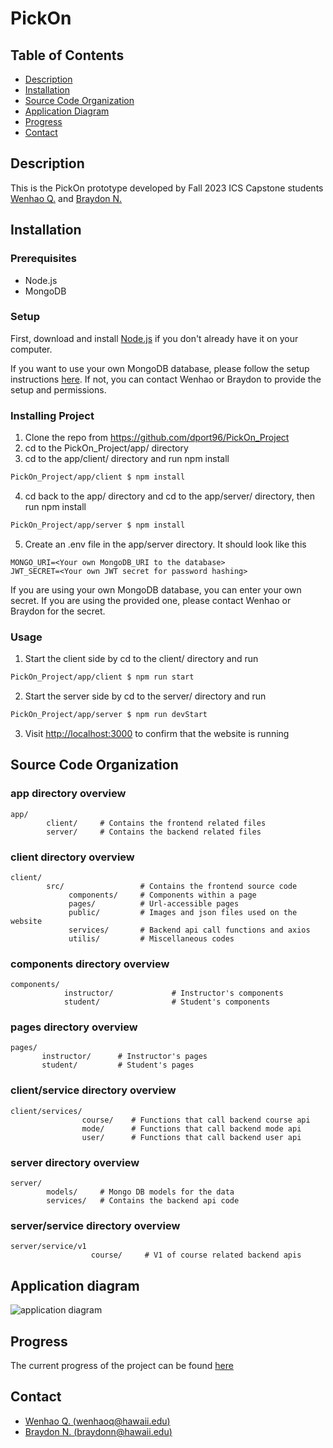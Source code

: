 # PickOn

## Table of Contents
* [Description](#description)
* [Installation](#installation)
* [Source Code Organization](#source-code-organization)
* [Application Diagram](#application-diagram)
* [Progress](#progress)
* [Contact](#contact)


## Description

This is the PickOn prototype developed by Fall 2023 ICS Capstone students [Wenhao Q.](https://github.com/wenhaoq20) and [Braydon N.](https://github.com/Breadonn)

## Installation

### Prerequisites
- Node.js
- MongoDB

### Setup

First, download and install [Node.js](https://nodejs.org/en/) if you don't already have it on your computer.

If you want to use your own MongoDB database, please follow the setup instructions [here](https://www.mongodb.com/free-cloud-database). If not, you can contact Wenhao or Braydon to provide the setup and permissions.

### Installing Project

1. Clone the repo from https://github.com/dport96/PickOn_Project
2. cd to the PickOn_Project/app/ directory
3. cd to the app/client/ directory and run npm install
```bash
PickOn_Project/app/client $ npm install
```
4. cd back to the app/ directory and cd to the app/server/ directory, then run npm install
```bash
PickOn_Project/app/server $ npm install
```
5. Create an .env file in the app/server directory. It should look like this
```
MONGO_URI=<Your own MongoDB_URI to the database>
JWT_SECRET=<Your own JWT secret for password hashing>
```
If you are using your own MongoDB database, you can enter your own secret. If you are using the provided one, please contact Wenhao or Braydon for the secret.

### Usage
1. Start the client side by cd to the client/ directory and run
```bash
PickOn_Project/app/client $ npm run start
```
2. Start the server side by cd to the server/ directory and run
```bash
PickOn_Project/app/server $ npm run devStart
```
3. Visit [http://localhost:3000](http://localhost:3000) to confirm that the website is running

## Source Code Organization

### app directory overview
```
app/
        client/     # Contains the frontend related files
        server/     # Contains the backend related files
```

### client directory overview
```
client/ 
        src/                 # Contains the frontend source code
             components/     # Components within a page
             pages/          # Url-accessible pages
             public/         # Images and json files used on the website
             services/       # Backend api call functions and axios
             utilis/         # Miscellaneous codes
```

### components directory overview
```
components/
            instructor/             # Instructor's components
            student/                # Student's components
```

### pages directory overview
```
pages/
       instructor/      # Instructor's pages
       student/         # Student's pages
```

### client/service directory overview

```
client/services/
                course/    # Functions that call backend course api
                mode/      # Functions that call backend mode api
                user/      # Functions that call backend user api
```

### server directory overview

```
server/
        models/     # Mongo DB models for the data
        services/   # Contains the backend api code
```

### server/service directory overview

```
server/service/v1
                  course/     # V1 of course related backend apis
```

## Application diagram

![application diagram](https://github.com/dport96/PickOn_Project/assets/89876445/86f04347-63a5-4cfa-8fa9-4365e4797849)

## Progress
The current progress of the project can be found [here](https://github.com/users/dport96/projects/1)

## Contact
- [Wenhao Q. (wenhaoq@hawaii.edu)](mailto:wenhaoq@hawaii.edu)
- [Braydon N. (braydonn@hawaii.edu)](mailto:braydonn@hawaii.edu)
